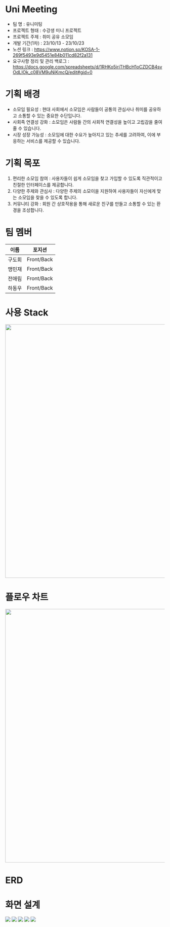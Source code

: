 # Uni Meeting

- 팀 명 : 유니미팅
- 프로젝트 형태 : 수강생 미니 프로젝트
- 프로젝트 주제 : 취미 공유 소모임
- 개발 기간(1차) : 23/10/13 - 23/10/23
- 노션 링크 : https://www.notion.so/KOSA-1-269f5493e9d5451e84b011cd82f2a131
- 요구사항 정리 및 관리 백로그 : https://docs.google.com/spreadsheets/d/1RHKo5iriTHBcH1oCZDCB4svOdLIOk_c08VM9uNiKmcQ/edit#gid=0

# 기획 배경

- 소모임 필요성 : 현대 사회에서 소모임은 사람들이 공통의 관심사나 취미를 공유하고 소통할 수 있는 중요한 수단입니다.
- 사회족 연결성 강화 : 소모임은 사람들 간의 사회적 연결성을 높이고 고립감을 줄여줄 수 있습니다.
- 시장 성장 가능성 : 소모임에 대한 수요가 높아지고 있는 추세를 고려하여, 이에 부응하는 서비스를 제공할 수 있습니다.

# 기획 목포

1. 편리한 소모임 참여 : 사용자들이 쉽게 소모임을 찾고 가입할 수 있도록 직관적이고 친절한 인터페이스를 제공합니다.
2. 다양한 주제와 관심사 : 다양한 주제의 소모이을 지원하여 사용자들이 자신에게 맞는 소모임을 찾을 수 있도록 합니다.
3. 커뮤니티 강화 : 회원 간 상호작용을 통해 새로운 친구를 만들고 소통할 수 있는 환경을 조성합니다.

# 팀 멤버

|이름|포지션|
|---|---|
|구도회|Front/Back|
|맹민재|Front/Back|
|전애림|Front/Back|
|하동우|Front/Back|

# 사용 Stack 
<img src="https://github.com/mang0206/KosaMiniProject1/assets/86212081/7e9d7bc7-362e-4de3-9b7d-484329d9c7db"
  width = 800 vertical-align:top>

# 플로우 차트

<img src="https://github.com/mang0206/KosaMiniProject1/assets/86212081/6a658609-bdfe-41c5-b13e-ca55b70ec688" 
  width=800>

# ERD

# 화면 설계
<img src="https://github.com/mang0206/KosaMiniProject1/assets/86212081/37cbcadd-7cad-43a4-b339-7f2c92cf9ff6" width:400 height:auto art="로그인/회원가입">
<img src="https://github.com/mang0206/KosaMiniProject1/assets/86212081/28be7c4e-fee7-426c-8bee-c70a49021876" width:400 height:auto art="메인">
<img src="https://github.com/mang0206/KosaMiniProject1/assets/86212081/9a2eba71-d1af-411d-80f8-1e77f4db7bff" width:400 height:auto art="모임상세">
<img src="https://github.com/mang0206/KosaMiniProject1/assets/86212081/b2298800-353d-4ed4-a7a9-8630a7705175" width:400 height:auto art="마이페이지">
<img src="https://github.com/mang0206/KosaMiniProject1/assets/86212081/6d0be9ff-e8ca-42b9-8221-0b3baceeaf93" width:400 height:auto art="자유게시판/공지사항">



